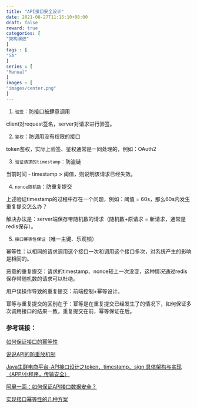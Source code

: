 ```yaml
---
title: "API接口安全设计"
date: 2021-08-27T11:15:10+08:00
draft: false
reward: true
categories: [
"架构演进"
]
tags : [
"SA"
]
series : [
"Manual"
]
images : [
"images/center.png"
]
---
```


[comment]: <> (# API接口安全设计)

1. `验签`：防接口被肆意调用

client对request签名，server对请求进行验签。

2. `鉴权`：防调用没有权限的接口

token鉴权，实际上验签、鉴权通常是一同处理的，例如：OAuth2

3. `验证请求的timestamp`：防盗链

当前时间 - timestamp > 阈值，则说明该请求已经失效。

4. `nonce随机数`：防重复提交

上述验证timestamp的过程中存在一个问题，例如：阈值 = 60s，那么60s内发生重复提交怎么办？

解决办法是：server端保存带随机数的请求（随机数+原请求 = 新请求，通常是redis保存）。

5. `接口幂等性保证`（唯一主键、乐观锁）

幂等性：以相同的请求调用这个接口一次和调用这个接口多次，对系统产生的影响是相同的。

恶意的重复提交：请求的timestamp、nonce较上一次没变，这种情况通过redis保存带随机数的请求可以杜绝。

用户误操作导致的重复提交：前端控制+幂等设计。

幂等与重复提交的区别在于：幂等是在重复提交已经发生了的情况下，如何保证多次调用接口的结果一致，重复提交在前，幂等保证在后。

### 参考链接：

[如何保证接口的幂等性](https://segmentfault.com/a/1190000020172463)

[说说API的防重放机制](https://www.cnblogs.com/yjf512/p/6590890.html)

[Java生鲜电商平台-API接口设计之token、timestamp、sign 具体架构与实现（APP/小程序，传输安全）](https://www.cnblogs.com/jurendage/p/12653865.html)

[阿里一面：如何保证API接口数据安全？](https://mp.weixin.qq.com/s/p01MF3hA8vluVn53YltEOA)

[实现接口幂等性的几种方案](https://www.cnblogs.com/54chensongxia/p/12598944.html)
